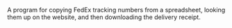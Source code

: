 A program for copying FedEx tracking numbers from a spreadsheet, looking them up on the website, and then downloading the delivery receipt. 
